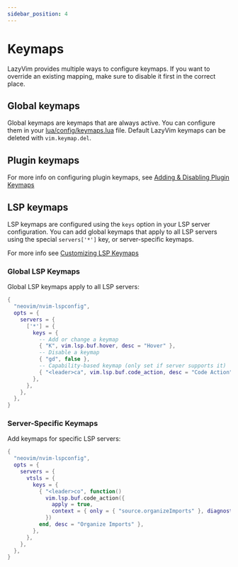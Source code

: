 ```yaml
---
sidebar_position: 4
---
```


# Keymaps

LazyVim provides multiple ways to configure keymaps.
If you want to override an existing mapping, make sure to
disable it first in the correct place.

## Global keymaps

Global keymaps are keymaps that are always active.
You can configure them in your [lua/config/keymaps.lua](/configuration/general#keymaps) file.
Default LazyVim keymaps can be deleted with `vim.keymap.del`.

## Plugin keymaps

For more info on configuring plugin keymaps, see [Adding & Disabling Plugin Keymaps](/configuration/plugins#%EF%B8%8F-adding--disabling-plugin-keymaps)

## LSP keymaps

LSP keymaps are configured using the `keys` option in your LSP server configuration.
You can add global keymaps that apply to all LSP servers using the special `servers['*']` key,
or server-specific keymaps.

For more info see [Customizing LSP Keymaps](/plugins/lsp#%EF%B8%8F-customizing-lsp-keymaps)

### Global LSP Keymaps

Global LSP keymaps apply to all LSP servers:

```lua
{
  "neovim/nvim-lspconfig",
  opts = {
    servers = {
      ['*'] = {
        keys = {
          -- Add or change a keymap
          { "K", vim.lsp.buf.hover, desc = "Hover" },
          -- Disable a keymap
          { "gd", false },
          -- Capability-based keymap (only set if server supports it)
          { "<leader>ca", vim.lsp.buf.code_action, desc = "Code Action", has = "codeAction" },
        },
      },
    },
  },
}
```

### Server-Specific Keymaps

Add keymaps for specific LSP servers:

```lua
{
  "neovim/nvim-lspconfig",
  opts = {
    servers = {
      vtsls = {
        keys = {
          { "<leader>co", function()
            vim.lsp.buf.code_action({
              apply = true,
              context = { only = { "source.organizeImports" }, diagnostics = {} },
            })
          end, desc = "Organize Imports" },
        },
      },
    },
  },
}
```
